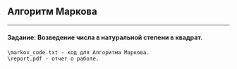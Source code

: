 ## Алгоритм Маркова
-----
#### Задание: Возведение числа в натуральной степени в квадрат.

    \markov_code.txt - код для Алгоритма Маркова.
    \report.pdf - отчет о работе.